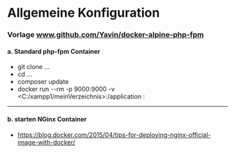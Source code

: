 # Allgemeine Konfiguration
### Vorlage www.github.com/Yavin/docker-alpine-php-fpm

#### a. Standard php-fpm Container

+ git clone ...  
+ cd ...  
+ composer update  
+  docker run --rm -p 9000:9000 -v <C:/xampp1/meinVerzeichnis>:/application <imageName>:<tagName>
  -------------------------------------
#### b. starten NGinx Container
  
  + https://blog.docker.com/2015/04/tips-for-deploying-nginx-official-image-with-docker/
